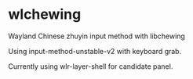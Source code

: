 # wlchewing

Wayland Chinese zhuyin input method with libchewing

Using input-method-unstable-v2 with keyboard grab.

Currently using wlr-layer-shell for candidate panel.
